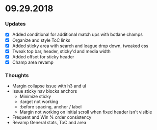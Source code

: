 # 09.29.2018


### Updates

- [x] Added conditional for additional match ups with botlane champs
- [x] Organize and style ToC links
- [x] Added sticky area with search and league drop down, tweaked css
- [x] Tweak top bar, header, sticky'd and media width
- [x] Added offset for sticky header
- [x] Champ area revamp

### Thoughts

* Margin collapse issue with h3 and ul
* Issue sticky nav blocks anchors
    - Minimize sticky
    - :target not working
    - :before spacing, anchor / label
    - Margin not working on initial scroll when fixed header isn't visible
* Frequent and Win % order consistency
* Revamp General stats, ToC and area
